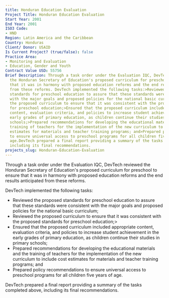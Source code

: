 ```yaml
---
title: Honduran Education Evaluation
Project Title: Honduran Education Evaluation
Start Year: 2001
End Year: 2001
ISO3 Code:
- HND
Region: Latin America and the Caribbean
Country: Honduras
Client/ Donor: USAID
Is Current Project? (true/false): false
Practice Area:
- Monitoring and Evaluation
- Education, Gender and Youth
Contract Value USD: 55756
Brief Description: Through a task order under the Evaluation IQC, DevTech reviewed
  the Honduran Secretary of Education's proposed curriculum for preschool to ensure
  that it was in harmony with proposed education reforms and the end results anticipated
  from these reforms. DevTech implemented the following tasks:>Reviewed the proposed
  standards for preschool education to assure that these standards were consistent
  with the major goals and proposed policies for the national basic curriculum;>Reviewed
  the proposed curriculum to ensure that it was consistent with the proposed standards
  for preschool education;>Ensured that the proposed curriculum included appropriate
  content, evaluation criteria, and policies to increase student achievement in the
  early grades of primary education, as children continue their studies in primary
  schools;>Prepared recommendations for developing the educational materials and the
  training of teachers for the implementation of the new curriculum to include cost
  estimates for materials and teacher training programs; and>Prepared policy recommendations
  to ensure universal access to preschool programs for all children five years of
  age.DevTech prepared a final report providing a summary of the tasks completed above,
  including its final recommendations.
projects_slug: Honduran-Education-Evaluation
---
```


Through a task order under the Evaluation IQC, DevTech reviewed the Honduran Secretary of Education's proposed curriculum for preschool to ensure that it was in harmony with proposed education reforms and the end results anticipated from these reforms. 

DevTech implemented the following tasks:
* Reviewed the proposed standards for preschool education to assure that these standards were consistent with the major goals and proposed policies for the national basic curriculum;
* Reviewed the proposed curriculum to ensure that it was consistent with the proposed standards for preschool education;>
* Ensured that the proposed curriculum included appropriate content, evaluation criteria, and policies to increase student achievement in the early grades of primary education, as children continue their studies in primary schools;
* Prepared recommendations for developing the educational materials and the training of teachers for the implementation of the new curriculum to include cost estimates for materials and teacher training programs; and
* Prepared policy recommendations to ensure universal access to preschool programs for all children five years of age.

DevTech prepared a final report providing a summary of the tasks completed above, including its final recommendations.